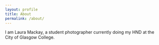 ```yaml
---
layout: profile
title: About
permalink: /about/
---
```

I am Laura Mackay, a student photographer currently doing my HND at the City of Glasgow College. 
